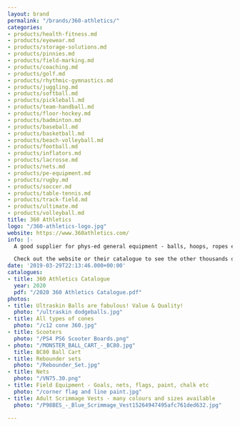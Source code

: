 ```yaml
---
layout: brand
permalink: "/brands/360-athletics/"
categories:
- products/health-fitness.md
- products/eyewear.md
- products/storage-solutions.md
- products/pinnies.md
- products/field-marking.md
- products/coaching.md
- products/golf.md
- products/rhythmic-gymnastics.md
- products/juggling.md
- products/softball.md
- products/pickleball.md
- products/team-handball.md
- products/floor-hockey.md
- products/badminton.md
- products/baseball.md
- products/basketball.md
- products/beach-volleyball.md
- products/football.md
- products/inflators.md
- products/lacrosse.md
- products/nets.md
- products/pe-equipment.md
- products/rugby.md
- products/soccer.md
- products/table-tennis.md
- products/track-field.md
- products/ultimate.md
- products/volleyball.md
title: 360 Athletics
logo: "/360-athletics-logo.jpg"
website: https://www.360athletics.com/
info: |-
  A good supplier for phys-ed general equipment - balls, hoops, ropes etc

  Check out the website or their catalogue to see the other thousands of products available.
date: '2019-03-29T22:13:46.000+00:00'
catalogues:
- title: 360 Athletics Catalogue
  year: 2020
  pdf: "/2020 360 Athletics Catalogue.pdf"
photos:
- title: Ultraskin Balls are fabulous! Value & Quality!
  photo: "/ultraskin dodgeballs.jpg"
- title: All types of cones
  photo: "/c12 cone 360.jpg"
- title: Scooters
  photo: "/PS4 PS6 Scooter Boards.png"
- photo: "/MONSTER_BALL_CART_-_BC80.jpg"
  title: BC80 Ball Cart
- title: Rebounder sets
  photo: "/Rebounder_Set.jpg"
- title: Nets
  photo: "/VN75.30.png"
- title: Field Equipment - Goals, nets, flags, paint, chalk etc
  photo: "/corner flag and line paint.jpg"
- title: Adult Scrimmage Vests - many colours and sizes available
  photo: "/P98BES_-_Blue_Scrimmage_Vest15264947495afc761ded632.jpg"

---
```

